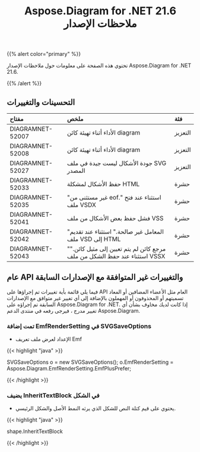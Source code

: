 ﻿---
title: Aspose.Diagram for .NET 21.6 ملاحظات الإصدار
type: docs
weight: 7
url: /ar/net/aspose-diagram-for-net-21-6-release-notes/
---
{{% alert color="primary" %}} 

تحتوي هذه الصفحة على معلومات حول ملاحظات الإصدار Aspose.Diagram for .NET 21.6.

{{% /alert %}} 
## **التحسينات والتغييرات**

|**مفتاح**|**ملخص**|**فئة**|
|:- |:- |:- |
|DIAGRAMNET-52007|الأداء أثناء تهيئة كائن diagram|التعزيز|
|DIAGRAMNET-52008|الأداء أثناء تهيئة كائن diagram|التعزيز|
|DIAGRAMNET-52027|جودة الأشكال ليست جيدة في ملف SVG المصدر|التعزيز|
|DIAGRAMNET-52033|حفظ الأشكال لمشكلة HTML|حشرة|
|DIAGRAMNET-52035|"غير مستثنى من eof." استثناء عند فتح ملف VSDX|حشرة|
|DIAGRAMNET-52041|فشل حفظ بعض الأشكال من ملف VSS|حشرة|
|DIAGRAMNET-52042|"المعامل غير صالحة." استثناء عند تقديم ملف VSD إلى HTML|حشرة|
|DIAGRAMNET-52043|"مرجع كائن لم يتم تعيين إلى مثيل كائن." استثناء عند حفظ الشكل من ملف VSSX|حشرة|

## **عام API والتغييرات غير المتوافقة مع الإصدارات السابقة**
فيما يلي قائمة بأية تغييرات تم إجراؤها على API العام مثل الأعضاء المضافين أو المعاد تسميتهم أو المحذوفون أو المهملون بالإضافة إلى أي تغيير غير متوافق مع الإصدارات السابقة تم إجراؤه على Aspose.Diagram for .NET. إذا كانت لديك مخاوف بشأن أي تغيير مدرج ، فيرجى رفعه في منتدى الدعم Aspose.Diagram.
### **تمت إضافة EmfRenderSetting في SVGSaveOptions**
- الإعداد لعرض ملف تعريف Emf

{{< highlight "java" >}}

SVGSaveOptions o = new SVGSaveOptions();
o.EmfRenderSetting = Aspose.Diagram.EmfRenderSetting.EmfPlusPrefer;

{{< /highlight >}}
### **يضيف InheritTextBlock في الشكل**
- يحتوي على قيم كتلة النص للشكل الذي يرثه النمط الأصل والشكل الرئيسي.



{{< highlight "java" >}}

shape.InheritTextBlock

{{< /highlight >}}





